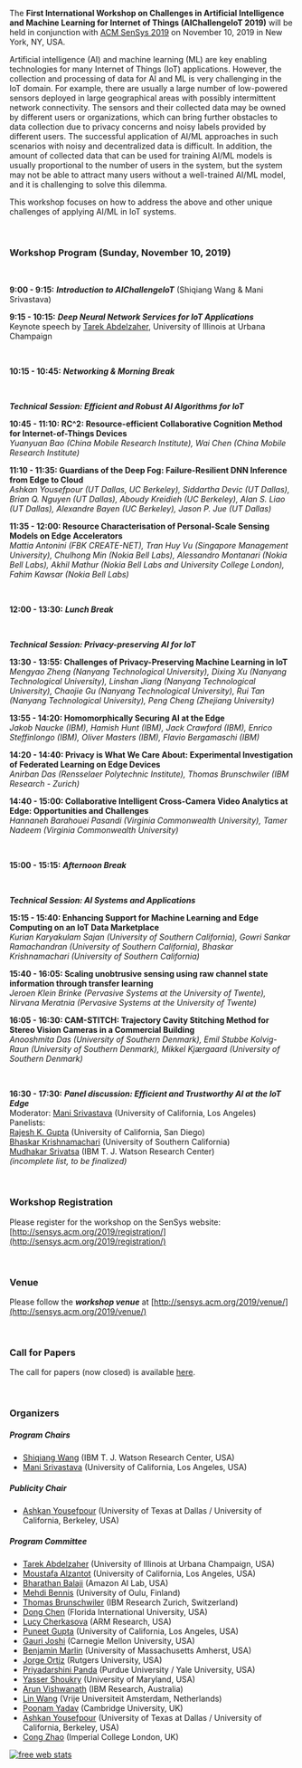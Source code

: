 The **First International Workshop on Challenges in Artificial Intelligence and Machine Learning for Internet of Things (AIChallengeIoT 2019)** will be held in conjunction with [ACM SenSys 2019](http://sensys.acm.org/2019/) on November 10, 2019 in New York, NY, USA.

Artificial intelligence (AI) and machine learning (ML) are key enabling technologies for many Internet of Things (IoT) applications. However, the collection and processing of data for AI and ML is very challenging in the IoT domain. For example, there are usually a large number of low-powered sensors deployed in large geographical areas with possibly intermittent network connectivity. The sensors and their collected data may be owned by different users or organizations, which can bring further obstacles to data collection due to privacy concerns and noisy labels provided by different users. The successful application of AI/ML approaches in such scenarios with noisy and decentralized data is difficult. In addition, the amount of collected data that can be used for training AI/ML models is usually proportional to the number of users in the system, but the system may not be able to attract many users without a well-trained AI/ML model, and it is challenging to solve this dilemma.

This workshop focuses on how to address the above and other unique challenges of applying AI/ML in IoT systems. 

<br/>

### Workshop Program (Sunday, November 10, 2019)

<br/>

**9:00 - 9:15:** ***Introduction to AIChallengeIoT*** (Shiqiang Wang & Mani Srivastava)

**9:15 - 10:15:** ***Deep Neural Network Services for IoT Applications***  
Keynote speech by [Tarek Abdelzaher](http://abdelzaher.cs.illinois.edu/), University of Illinois at Urbana Champaign

<br/>

**10:15 - 10:45:** ***Networking & Morning Break***

<br/>

***Technical Session: Efficient and Robust AI Algorithms for IoT***

**10:45 - 11:10: RC^2: Resource-efficient Collaborative Cognition Method for Internet-of-Things Devices**  
*Yuanyuan Bao (China Mobile Research Institute), Wai Chen (China Mobile Research Institute)*

**11:10 - 11:35: Guardians of the Deep Fog: Failure-Resilient DNN Inference from Edge to Cloud**  
*Ashkan Yousefpour (UT Dallas, UC Berkeley), Siddartha Devic (UT Dallas), Brian Q. Nguyen (UT Dallas), Aboudy Kreidieh (UC Berkeley), Alan S. Liao (UT Dallas), Alexandre Bayen (UC Berkeley), Jason P. Jue (UT Dallas)*

**11:35 - 12:00: Resource Characterisation of Personal-Scale Sensing Models on Edge Accelerators**  
*Mattia Antonini (FBK CREATE-NET), Tran Huy Vu (Singapore Management University), Chulhong Min (Nokia Bell Labs), Alessandro Montanari (Nokia Bell Labs), Akhil Mathur (Nokia Bell Labs and University College London), Fahim Kawsar (Nokia Bell Labs)*

<br/>

**12:00 - 13:30:** ***Lunch Break***

<br/>

***Technical Session: Privacy-preserving AI for IoT***

**13:30 - 13:55: Challenges of Privacy-Preserving Machine Learning in IoT**  
*Mengyao Zheng (Nanyang Technological University), Dixing Xu (Nanyang Technological University), Linshan Jiang (Nanyang Technological University), Chaojie Gu (Nanyang Technological University), Rui Tan (Nanyang Technological University), Peng Cheng (Zhejiang University)*

**13:55 - 14:20: Homomorphically Securing AI at the Edge**  
*Jakob Naucke (IBM), Hamish Hunt (IBM), Jack Crawford (IBM), Enrico Steffinlongo (IBM), Oliver Masters (IBM), Flavio Bergamaschi (IBM)*

**14:20 - 14:40: Privacy is What We Care About: Experimental Investigation of Federated Learning on Edge Devices**  
*Anirban Das (Rensselaer Polytechnic Institute), Thomas Brunschwiler (IBM Research - Zurich)*

**14:40 - 15:00: Collaborative Intelligent Cross-Camera Video Analytics at Edge: Opportunities and Challenges**  
*Hannaneh Barahouei Pasandi (Virginia Commonwealth University), Tamer Nadeem (Virginia Commonwealth University)*

<br/>

**15:00 - 15:15:** ***Afternoon Break***

<br/>

***Technical Session: AI Systems and Applications***

**15:15 - 15:40: Enhancing Support for Machine Learning and Edge Computing on an IoT Data Marketplace**  
*Kurian Karyakulam Sajan (University of Southern California), Gowri Sankar Ramachandran (University of Southern California), Bhaskar Krishnamachari (University of Southern California)*

**15:40 - 16:05: Scaling unobtrusive sensing using raw channel state information through transfer learning**  
*Jeroen Klein Brinke (Pervasive Systems at the University of Twente), Nirvana Meratnia (Pervasive Systems at the University of Twente)*

**16:05 - 16:30: CAM-STITCH: Trajectory Cavity Stitching Method for Stereo Vision Cameras in a Commercial Building**  
*Anooshmita Das (University of Southern Denmark), Emil Stubbe Kolvig-Raun (University of Southern Denmark), Mikkel Kjærgaard (University of Southern Denmark)*

<br/>

**16:30 - 17:30:** ***Panel discussion: Efficient and Trustworthy AI at the IoT Edge***  
Moderator: [Mani Srivastava](https://www.ee.ucla.edu/mani-srivastava/) (University of California, Los Angeles)  
Panelists:  
[Rajesh K. Gupta](http://mesl.ucsd.edu/) (University of California, San Diego)  
[Bhaskar Krishnamachari](http://ceng.usc.edu/~bkrishna/) (University of Southern California)  
[Mudhakar Srivatsa](https://researcher.watson.ibm.com/researcher/view.php?person=us-msrivats) (IBM T. J. Watson Research Center)  
*(incomplete list, to be finalized)*

<br/>

### Workshop Registration

Please register for the workshop on the SenSys website: [http://sensys.acm.org/2019/registration/](http://sensys.acm.org/2019/registration/)

<br/>

### Venue

Please follow the ***workshop venue*** at [http://sensys.acm.org/2019/venue/](http://sensys.acm.org/2019/venue/)

<br/>

### Call for Papers

The call for papers (now closed) is available [here](cfp.md).

<br/>

### Organizers

##### Program Chairs
- [Shiqiang Wang](https://researcher.watson.ibm.com/researcher/view.php?person=us-wangshiq) (IBM T. J. Watson Research Center, USA)
- [Mani Srivastava](https://www.ee.ucla.edu/mani-srivastava/) (University of California, Los Angeles, USA)

##### Publicity Chair
- [Ashkan Yousefpour](http://www.utdallas.edu/~ashkan/) (University of Texas at Dallas / University of California, Berkeley, USA)

##### Program Committee
- [Tarek Abdelzaher](http://abdelzaher.cs.illinois.edu/) (University of Illinois at Urbana Champaign, USA)
- [Moustafa Alzantot](http://web.cs.ucla.edu/~malzantot/) (University of California, Los Angeles, USA)
- [Bharathan Balaji](https://www.synergylabs.org/bharath/) (Amazon AI Lab, USA)
- [Mehdi Bennis](https://sites.google.com/view/dr-mehdi-bennis/home) (University of Oulu, Finland)
- [Thomas Brunschwiler](https://researcher.watson.ibm.com/researcher/view.php?person=zurich-TBR) (IBM Research Zurich, Switzerland)
- [Dong Chen](http://users.cis.fiu.edu/~dochen/index.html) (Florida International University, USA)
- [Lucy Cherkasova](http://www.jahrhundert.net/lucy_cherkasova.html) (ARM Research, USA)
- [Puneet Gupta](http://www.seas.ucla.edu/~puneet/) (University of California, Los Angeles, USA)
- [Gauri Joshi](http://www.andrew.cmu.edu/user/gaurij/) (Carnegie Mellon University, USA)
- [Benjamin Marlin](https://groups.cs.umass.edu/marlin/) (University of Massachusetts Amherst, USA)
- [Jorge Ortiz](https://jortizcs.github.io/) (Rutgers University, USA)
- [Priyadarshini Panda](https://web.ics.purdue.edu/~pandap/) (Purdue University / Yale University, USA)
- [Yasser Shoukry](https://rcpsl.ece.umd.edu/people/yshoukry) (University of Maryland, USA)
- [Arun Vishwanath](https://researcher.watson.ibm.com/researcher/view.php?person=au1-arvishwa) (IBM Research, Australia)
- [Lin Wang](http://linwang.info/) (Vrije Universiteit Amsterdam, Netherlands)
- [Poonam Yadav](https://www.cl.cam.ac.uk/~py236/) (Cambridge University, UK)
- [Ashkan Yousefpour](http://www.utdallas.edu/~ashkan/) (University of Texas at Dallas / University of California, Berkeley, USA)
- [Cong Zhao](https://wp.doc.ic.ac.uk/aese/person/cong-zhao/) (Imperial College London, UK)



<script type="text/javascript">
var sc_project=8539485; 
var sc_invisible=1; 
var sc_security="2bff2be0"; 
var scJsHost = (("https:" == document.location.protocol) ? "https://secure." : "http://www.");
document.write("<sc"+"ript type='text/javascript' src='" + scJsHost + "statcounter.com/counter/counter.js'></"+"script>");
</script>

<noscript>
  <div class="statcounter"><a title="free web stats"
href="http://statcounter.com/" target="_blank"><img
class="statcounter"
src="https://c.statcounter.com/8539485/0/2bff2be0/1/"
alt="free web stats"></a></div>
</noscript>

